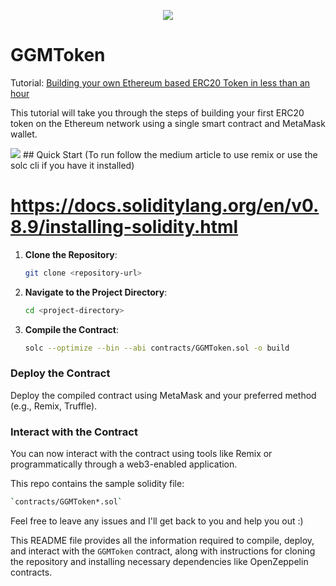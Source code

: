 <p align="center">
  <img src="https://user-images.githubusercontent.com/38366526/53689298-fc3d5000-3d52-11e9-8f6f-4b46263ad57b.png">
</p>

# GGMToken

Tutorial: [Building your own Ethereum based ERC20 Token in less than an hour](https://medium.com/@vahiwe/building-your-own-ethereum-based-ecr20-token-in-less-than-an-hour-d4d4c7a14b1e)

This tutorial will take you through the steps of building your first ERC20 token on the Ethereum network using a single smart contract and MetaMask wallet.

 <img src="https://res.cloudinary.com/dtvv1oyyj/image/upload/v1692871107/such.png">
## Quick Start (To run follow the medium article to use remix or use the solc cli if you have it installed)

# https://docs.soliditylang.org/en/v0.8.9/installing-solidity.html

1. **Clone the Repository**: 
   ```bash
   git clone <repository-url>

2. **Navigate to the Project Directory**: 
   ```bash
   cd <project-directory>

3. **Compile the Contract**: 
   ```bash
   solc --optimize --bin --abi contracts/GGMToken.sol -o build


### Deploy the Contract

Deploy the compiled contract using MetaMask and your preferred method (e.g., Remix, Truffle).

### Interact with the Contract

You can now interact with the contract using tools like Remix or programmatically through a web3-enabled application.

This repo contains the sample solidity file:
   ```bash
  `contracts/GGMToken*.sol`
```

Feel free to leave any issues and I'll get back to you and help you out :)


This README file provides all the information required to compile, deploy, and interact with the `GGMToken` contract, along with instructions for cloning the repository and installing necessary dependencies like OpenZeppelin contracts.
